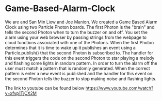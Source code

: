 # Game-Based-Alarm-Clock
We are and San Min Liew and Joe Manion. We created a Game Based Alarm Clock using two Particle Photon boards. The first Photon is the "brain" and tells the second Photon when to turn the buzzer on and off. You set the alarm using your web browser by passing strings from the webpage to cloud functions associated with one of the Photons. When the first Photon determines that it is time to wake up it publishes an event using a Particle.publish() that the second Photon is subscribed to. The handler for this event triggers the code on the second Photon to star playing a melody and flashing some lights in random pattern. In order to turn the alarm off the user must match a pattern that is randomly generated. When the correct pattern is enter a new event is published and the handler for this event on the second Photon tells the buzzer to stop making noise and flashing lights.

The link to youtube can be found below 
https://www.youtube.com/watch?v=xfvp1TjCX2M
